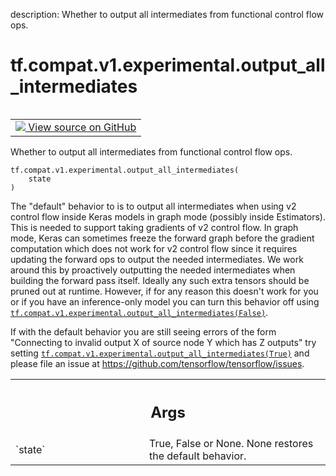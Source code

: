 description: Whether to output all intermediates from functional control flow ops.

<div itemscope itemtype="http://developers.google.com/ReferenceObject">
<meta itemprop="name" content="tf.compat.v1.experimental.output_all_intermediates" />
<meta itemprop="path" content="Stable" />
</div>

# tf.compat.v1.experimental.output_all_intermediates

<!-- Insert buttons and diff -->

<table class="tfo-notebook-buttons tfo-api nocontent" align="left">
<td>
  <a target="_blank" href="https://github.com/tensorflow/tensorflow/blob/r2.3/tensorflow/python/ops/control_flow_v2_toggles.py#L74-L98">
    <img src="https://www.tensorflow.org/images/GitHub-Mark-32px.png" />
    View source on GitHub
  </a>
</td>
</table>



Whether to output all intermediates from functional control flow ops.

<pre class="devsite-click-to-copy prettyprint lang-py tfo-signature-link">
<code>tf.compat.v1.experimental.output_all_intermediates(
    state
)
</code></pre>



<!-- Placeholder for "Used in" -->

The "default" behavior to is to output all intermediates when using v2 control
flow inside Keras models in graph mode (possibly inside Estimators). This is
needed to support taking gradients of v2 control flow. In graph mode, Keras
can sometimes freeze the forward graph before the gradient computation which
does not work for v2 control flow since it requires updating the forward ops
to output the needed intermediates. We work around this by proactively
outputting the needed intermediates when building the forward pass itself.
Ideally any such extra tensors should be pruned out at runtime. However, if
for any reason this doesn't work for you or if you have an inference-only
model you can turn this behavior off using
<a href="../../../../tf/compat/v1/experimental/output_all_intermediates.md"><code>tf.compat.v1.experimental.output_all_intermediates(False)</code></a>.

If with the default behavior you are still seeing errors of the form
"Connecting to invalid output X of source node Y which has Z outputs" try
setting <a href="../../../../tf/compat/v1/experimental/output_all_intermediates.md"><code>tf.compat.v1.experimental.output_all_intermediates(True)</code></a> and
please file an issue at https://github.com/tensorflow/tensorflow/issues.

<!-- Tabular view -->
 <table class="responsive fixed orange">
<colgroup><col width="214px"><col></colgroup>
<tr><th colspan="2"><h2 class="add-link">Args</h2></th></tr>

<tr>
<td>
`state`
</td>
<td>
True, False or None. None restores the default behavior.
</td>
</tr>
</table>


